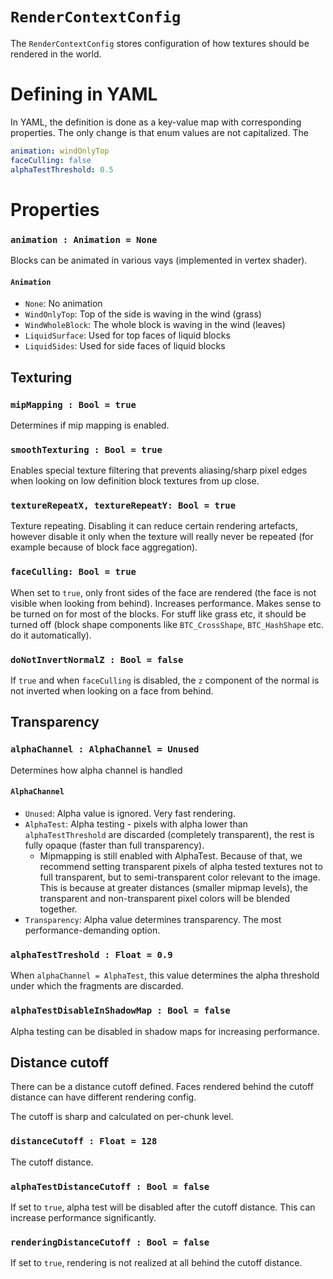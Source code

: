 # `RenderContextConfig`
The `RenderContextConfig` stores configuration of how textures should be rendered in the world.

# Defining in YAML
In YAML, the definition is done as a key-value map with corresponding properties. The only change is that enum values are not capitalized. The

```YAML
animation: windOnlyTop
faceCulling: false
alphaTestThreshold: 0.5
```

# Properties
### `animation : Animation = None`
Blocks can be animated in various vays (implemented in vertex shader).

#### `Animation`
* `None`: No animation
* `WindOnlyTop`: Top of the side is waving in the wind (grass)
* `WindWholeBlock`: The whole block is waving in the wind (leaves)
* `LiquidSurface`: Used for top faces of liquid blocks
* `LiquidSides`: Used for side faces of liquid blocks

## Texturing
### `mipMapping : Bool = true`
Determines if mip mapping is enabled.

### `smoothTexturing : Bool = true`
Enables special texture filtering that prevents aliasing/sharp pixel edges when looking on low definition block textures from up close.

### `textureRepeatX, textureRepeatY: Bool = true`
Texture repeating. Disabling it can reduce certain rendering artefacts, however disable it only when the texture will really never be repeated (for example because of block face aggregation).

### `faceCulling: Bool = true`
When set to `true`, only front sides of the face are rendered (the face is not visible when looking from behind). Increases performance. Makes sense to be turned on for most of the blocks. For stuff like grass etc, it should be turned off (block shape components like `BTC_CrossShape`, `BTC_HashShape` etc. do it automatically).

### `doNotInvertNormalZ : Bool = false`
If `true` and when `faceCulling` is disabled, the `z` component of the normal is not inverted when looking on a face from behind.

## Transparency
### `alphaChannel : AlphaChannel = Unused`
Determines how alpha channel is handled

#### `AlphaChannel`
* `Unused`: Alpha value is ignored. Very fast rendering.
* `AlphaTest`: Alpha testing - pixels with alpha lower than `alphaTestThreshold` are discarded (completely transparent), the rest is fully opaque (faster than full transparency).
  * Mipmapping is still enabled with AlphaTest. Because of that, we recommend setting transparent pixels of alpha tested textures not to full transparent, but to semi-transparent color relevant to the image. This is because at greater distances (smaller mipmap levels), the transparent and non-transparent pixel colors will be blended together.
* `Transparency`: Alpha value determines transparency. The most performance-demanding option.

### `alphaTestTreshold : Float = 0.9`
When `alphaChannel = AlphaTest`, this value determines the alpha threshold under which the fragments are discarded. 

### `alphaTestDisableInShadowMap : Bool = false`
Alpha testing can be disabled in shadow maps for increasing performance.

## Distance cutoff
There can be a distance cutoff defined. Faces rendered behind the cutoff distance can have different rendering config.

The cutoff is sharp and calculated on per-chunk level.

### `distanceCutoff : Float = 128`
The cutoff distance.

### `alphaTestDistanceCutoff : Bool = false`
If set to `true`, alpha test will be disabled after the cutoff distance. This can increase performance significantly.

### `renderingDistanceCutoff : Bool = false`
If set to `true`, rendering is not realized at all behind the cutoff distance.